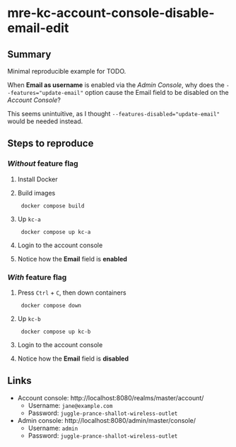 # mre-kc-account-console-disable-email-edit

## Summary

Minimal reproducible example for TODO.

When **Email as username** is enabled via the _Admin Console_, why does the `--features="update-email"` option cause the Email field to be disabled on the _Account Console_?

This seems unintuitive, as I thought `--features-disabled="update-email"` would be needed instead.

## Steps to reproduce

### _Without_ feature flag

1. Install Docker
1. Build images

        docker compose build

1. Up `kc-a`

        docker compose up kc-a

1. Login to the account console
1. Notice how the **Email** field is **enabled**

### _With_ feature flag

1. Press `Ctrl` + `C`, then down containers

        docker compose down

1. Up `kc-b`

        docker compose up kc-b

1. Login to the account console
1. Notice how the **Email** field is **disabled**

## Links

- Account console: http://localhost:8080/realms/master/account/
    - Username: `jane@example.com`
    - Password: `juggle-prance-shallot-wireless-outlet`
- Admin console: http://localhost:8080/admin/master/console/
    - Username: `admin`
    - Password: `juggle-prance-shallot-wireless-outlet`
